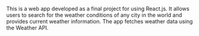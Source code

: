 This is a web app developed as a final project for using React.js. It allows users to search for the weather conditions of any city in the world and provides current weather information. The app fetches weather data using the  Weather API.
